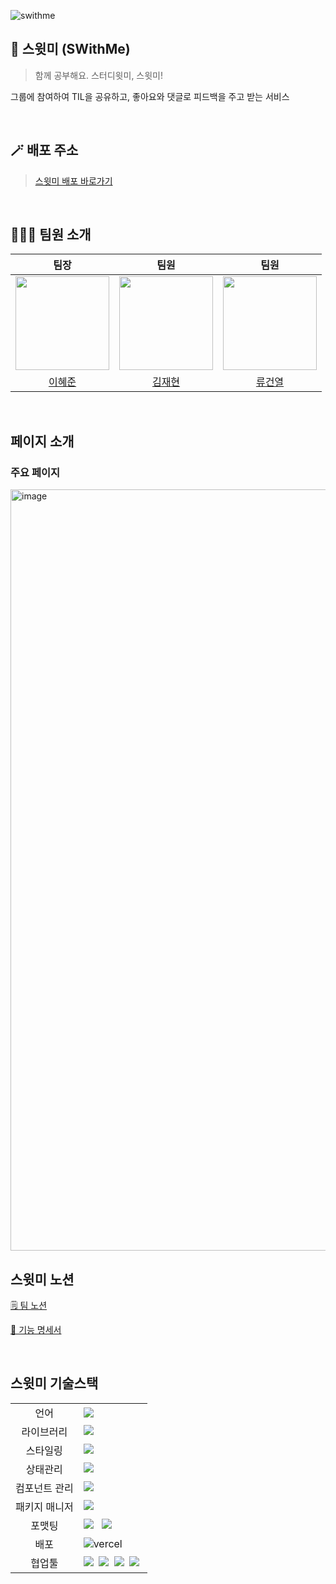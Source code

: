 ![swithme](https://user-images.githubusercontent.com/63948884/213747279-9a1e45f3-5c5e-4ca1-869d-0fd824579a6c.png)


## 🍑 스윗미 (SWithMe)
> 함께 공부해요. 스터디윗미, 스윗미!
<p>그룹에 참여하여 TIL을 공유하고, 좋아요와 댓글로 피드백을 주고 받는 서비스</p>

<br/>

## 🪄 배포 주소

> [스윗미 배포 바로가기](https://swithme.vercel.app)
<br/>

## 🧑🏻‍💻 팀원 소개


|팀장|팀원|팀원|
|:---:|:---:|:---:|
|<img src="https://avatars.githubusercontent.com/u/63948884?v=4" width="150"/>|<img src="https://avatars.githubusercontent.com/u/73218463?v=4" width="150"/>|<img src="https://avatars.githubusercontent.com/u/34560965?v=4" width="150"/>
|[이혜준](https://github.com/solar3070)|[김재현](https://github.com/hanyugeon)|[류건열](https://github.com/rjsduf0503)

<br/>

## 페이지 소개

### 주요 페이지

<img width="1218" alt="image" src="https://user-images.githubusercontent.com/63948884/213752374-a679a9f4-b686-4303-b55f-7dd195383551.png">


<br/>




## 스윗미 노션
[🗒 팀 노션](https://www.notion.so/prgrms/c8162673008c4baba0eafcd242c9b39f)

[🔨 기능 명세서](https://www.notion.so/prgrms/f34bc5ef2deb4a6aa86474978276b71d)

    

<br/>

## 스윗미 기술스택
<table>
<tr>
 <td align="center">언어</td>
 <td>
  <img src="https://img.shields.io/badge/JavaScript-F7DF1E?style=for-the-badge&logo=JavaScript&logoColor=ffffff"/>
 </td>
</tr>
<tr>
 <td align="center">라이브러리</td>
 <td>
  <img src="https://img.shields.io/badge/React-61DAFB?style=for-the-badge&logo=React&logoColor=ffffff"/>&nbsp  
</tr>
<tr>
 <td align="center">스타일링</td>
 <td>
  <img src="https://img.shields.io/badge/Emotion-DB7093?style=for-the-badge&logo=Emotion&logoColor=ffffff"/> &nbsp 
</tr>
<tr>
 <td align="center">상태관리</td>
 <td>
  <img src="https://img.shields.io/badge/ContextAPI-FFCD11?style=for-the-badge&logo=React&logoColor=ffffff"/>&nbsp  
 </td>
</tr>
<tr>
 <td align="center">컴포넌트 관리</td>
 <td>
     <img src="https://img.shields.io/badge/Storybook-FF4785?style=for-the-badge&logo=Storybook&logoColor=white"/>&nbsp 
 </td>
</tr>
<tr>
 <td align="center">패키지 매니저</td>
 <td>
    <img src="https://img.shields.io/badge/yarn-%232C8EBB.svg?style=for-the-badge&logo=yarn&logoColor=white"/>&nbsp 
  </td>
</tr>
<tr>
 <td align="center">포맷팅</td>
 <td>
  <img src="https://img.shields.io/badge/ESLint-4B32C3?style=for-the-badge&logo=ESLint&logoColor=ffffff"/> &nbsp 
  <img src="https://img.shields.io/badge/Prettier-F7B93E?style=for-the-badge&logo=Prettier&logoColor=ffffff"/>&nbsp </td>
</tr>
<tr>
 <td align="center">배포</td>
 <td><img src="https://img.shields.io/badge/Vercel-000000?style=for-the-badge&logo=vercel&logoColor=white" alt="vercel">&nbsp </td>
</tr>
<tr>
 <td align="center">협업툴</td>
 <td>
    <img src="https://img.shields.io/badge/Figma-F24E1E?style=for-the-badge&logo=Figma&logoColor=white"/>&nbsp 
    <img src="https://img.shields.io/badge/Slack-4A154B?style=for-the-badge&logo=Slack&logoColor=white"/>&nbsp 
    <img src="https://img.shields.io/badge/Notion-000000?style=for-the-badge&logo=Notion&logoColor=white"/>&nbsp 
    <img src="https://img.shields.io/badge/GitHub-181717?style=for-the-badge&logo=GitHub&logoColor=white"/>&nbsp 
 
 </td>
</tr>

</table>

